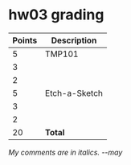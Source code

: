 # hw03 grading

| Points      | Description |
| ----------- | ----------- |
|  5 | TMP101 
|  3 |   | setup.sh
|  2 |   | Documentation | *Well done*
|  5 | Etch-a-Sketch
|  3 |   | setup.sh
|  2 |   | Documentation
| 20 | **Total**

*My comments are in italics. --may*

